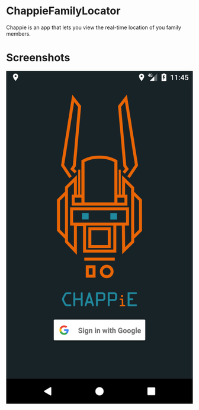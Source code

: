 # ChappieFamilyLocator
Chappie is an app that lets you view the real-time location of you family members.

# Screenshots
![](docs/Screenshot_1493286338.png)
